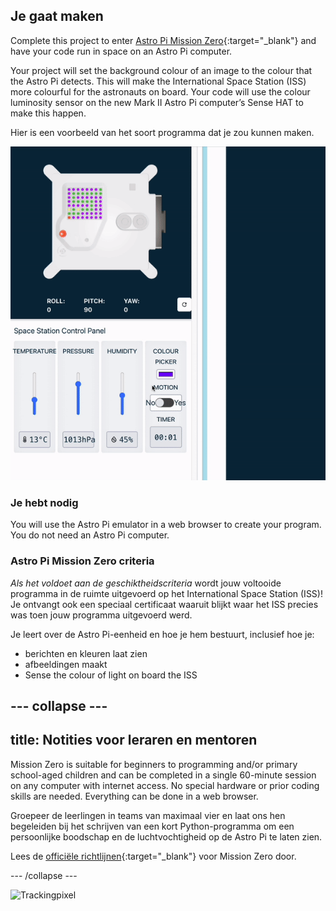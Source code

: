 ## Je gaat maken

Complete this project to enter [Astro Pi Mission Zero](https://astro-pi.org/mission-zero){:target="_blank"} and have your code run in space on an Astro Pi computer.

Your project will set the background colour of an image to the colour that the Astro Pi detects. This will make the International Space Station (ISS) more colourful for the astronauts on board. Your code will use the colour luminosity sensor on the new Mark II Astro Pi computer’s Sense HAT to make this happen.

Hier is een voorbeeld van het soort programma dat je zou kunnen maken.

![The Sense HAT emulator running a sample program with a snake that's background colour changes to the colour sense.](images/finished.gif)

### Je hebt nodig

You will use the Astro Pi emulator in a web browser to create your program. You do not need an Astro Pi computer.

### Astro Pi Mission Zero criteria

*Als het voldoet aan de geschiktheidscriteria* wordt jouw voltooide programma in de ruimte uitgevoerd op het International Space Station (ISS)! Je ontvangt ook een speciaal certificaat waaruit blijkt waar het ISS precies was toen jouw programma uitgevoerd werd.

Je leert over de Astro Pi-eenheid en hoe je hem bestuurt, inclusief hoe je:
+ berichten en kleuren laat zien
+ afbeeldingen maakt
+ Sense the colour of light on board the ISS

--- collapse ---
---
title: Notities voor leraren en mentoren
---

Mission Zero is suitable for beginners to programming and/or primary school-aged children and can be completed in a single 60-minute session on any computer with internet access. No special hardware or prior coding skills are needed. Everything can be done in a web browser.

Groepeer de leerlingen in teams van maximaal vier en laat ons hen begeleiden bij het schrijven van een kort Python-programma om een ​​persoonlijke boodschap en de luchtvochtigheid op de Astro Pi te laten zien.

Lees de [officiële richtlijnen](https://astro-pi.org/media/mission-zero-guidelines/Astro_Pi_Mission_Zero_Guidelines_2021_22-nl.pdf){:target="_blank"} voor Mission Zero door.

--- /collapse ---

![Trackingpixel](https://code.org/api/hour/begin_raspberrypi_astropi.png)
